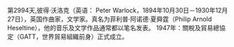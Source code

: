 第2994天,彼得·沃洛克（英语： Peter Warlock，1894年10月30日－1930年12月27日），英国作曲家，文学家。真名为菲利普·阿诺德·夏舜霆（Philip Arnold Heseltine），他的音乐及文学作品通常都以笔名发表。
1947年：關稅及貿易總協定（GATT，世界貿易組織前身）正式成立。